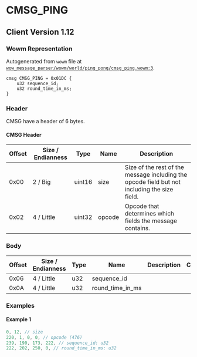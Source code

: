 # CMSG_PING

## Client Version 1.12

### Wowm Representation

Autogenerated from `wowm` file at [`wow_message_parser/wowm/world/ping_pong/cmsg_ping.wowm:3`](https://github.com/gtker/wow_messages/tree/main/wow_message_parser/wowm/world/ping_pong/cmsg_ping.wowm#L3).
```rust,ignore
cmsg CMSG_PING = 0x01DC {
    u32 sequence_id;
    u32 round_time_in_ms;
}
```
### Header

CMSG have a header of 6 bytes.

#### CMSG Header

| Offset | Size / Endianness | Type   | Name   | Description |
| ------ | ----------------- | ------ | ------ | ----------- |
| 0x00   | 2 / Big           | uint16 | size   | Size of the rest of the message including the opcode field but not including the size field.|
| 0x02   | 4 / Little        | uint32 | opcode | Opcode that determines which fields the message contains.|

### Body

| Offset | Size / Endianness | Type | Name | Description | Comment |
| ------ | ----------------- | ---- | ---- | ----------- | ------- |
| 0x06 | 4 / Little | u32 | sequence_id |  |  |
| 0x0A | 4 / Little | u32 | round_time_in_ms |  |  |

### Examples

#### Example 1

```c
0, 12, // size
220, 1, 0, 0, // opcode (476)
239, 190, 173, 222, // sequence_id: u32
222, 202, 250, 0, // round_time_in_ms: u32
```
